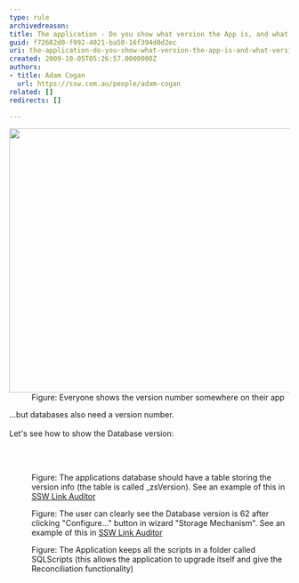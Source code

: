 ```yaml
---
type: rule
archivedreason: 
title: The application - Do you show what version the App is, and what version the Database is?
guid: f72682d0-f992-4021-ba50-16f394d0d2ec
uri: the-application-do-you-show-what-version-the-app-is-and-what-version-the-database-is
created: 2009-10-05T05:26:57.0000000Z
authors:
- title: Adam Cogan
  url: https://ssw.com.au/people/adam-cogan
related: []
redirects: []

---
```




  <dl class="image">
    <dt><img width="625" height="522" alt="" style="width&#58;576px;height&#58;475px;" src="/Standards/SoftwareDevelopment/RulesToBetterSQLServerSchemaDeployment/PublishingImages/LinkAuditor.png" /> </dt>
    <dd>Figure&#58; Everyone shows the version number somewhere on their app </dd>
</dl>
...but databases also need a version number.<br>
<br>
Let's see&#160;how to show the Database version&#58;&#160; 

<br><excerpt class='endintro'></excerpt><br>

  <dl class="image">
    <dt><img alt="" src="/Standards/SoftwareDevelopment/RulesToBetterSQLServerSchemaDeployment/PublishingImages/zsVersionTable.png" /> </dt>
    <dd>Figure&#58; The applications database should have a table storing the version info (the table is called _zsVersion). See an example of this in <a href="http&#58;//www.ssw.com.au/SSW/LinkAuditor/">SSW Link Auditor</a> </dd>
</dl>
<dl class="image">
    <dt><img alt="" src="/Standards/SoftwareDevelopment/RulesToBetterSQLServerSchemaDeployment/PublishingImages/LinkAuditorVersion.png" /> </dt>
    <dd>Figure&#58; The user can clearly see the Database version is&#160;62&#160;after clicking &quot;Configure...&quot; button in wizard &quot;Storage Mechanism&quot;. See an example of this in <a href="http&#58;//www.ssw.com.au/SSW/LinkAuditor/">SSW Link Auditor</a> </dd>
</dl>
<dl class="image">
    <dt><img alt="" src="/Standards/SoftwareDevelopment/RulesToBetterSQLServerSchemaDeployment/PublishingImages/ChangeScripts.jpg" /> </dt>
    <dd>Figure&#58; The Application keeps all the scripts in a folder called SQLScripts (this allows the application to upgrade itself and give the Reconciliation functionality) </dd>
</dl>



